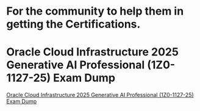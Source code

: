 # For the community to help them in getting the Certifications.

# Oracle Cloud Infrastructure 2025 Generative AI Professional (1Z0-1127-25) Exam Dump
[Oracle Cloud Infrastructure 2025 Generative AI Professional (1Z0-1127-25) Exam Dump](./(1Z0-1127-25)Exam_dump.md) 
